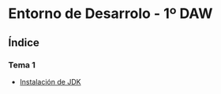 # Entorno de Desarrolo - 1º DAW

## Índice
 ### Tema 1
- [Instalación de JDK](<https://github.com/vmcabreu/JDK>)

